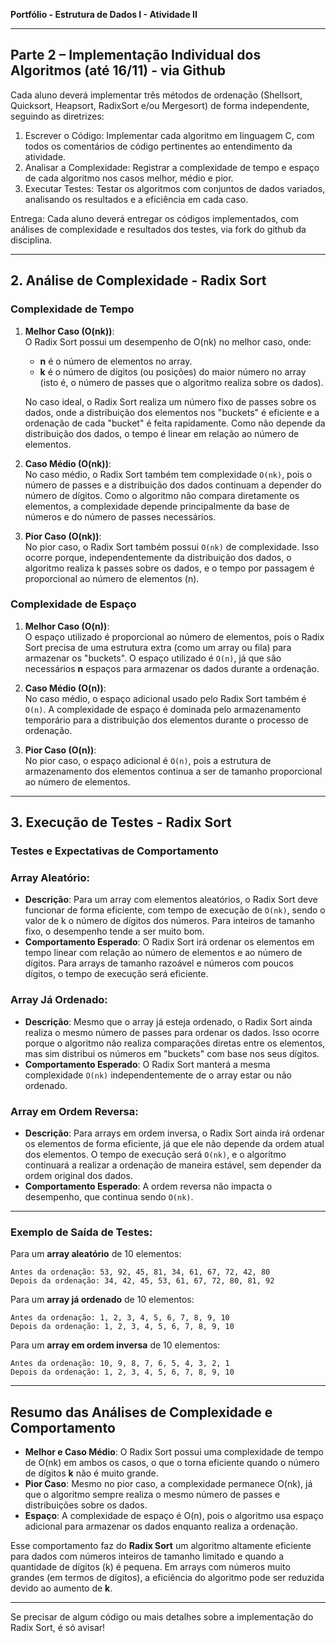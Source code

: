 **Portfólio - Estrutura de Dados I - Atividade II**

---

## **Parte 2** – Implementação Individual dos Algoritmos (até 16/11) - via Github

Cada aluno deverá implementar três métodos de ordenação (Shellsort, Quicksort, Heapsort, RadixSort e/ou Mergesort) de forma independente, seguindo as diretrizes:

1. Escrever o Código: Implementar cada algoritmo em linguagem C, com todos os comentários de código pertinentes ao entendimento da atividade.
2. Analisar a Complexidade: Registrar a complexidade de tempo e espaço de cada algoritmo nos casos melhor, médio e pior.
3. Executar Testes: Testar os algoritmos com conjuntos de dados variados, analisando os resultados e a eficiência em cada caso.

Entrega: Cada aluno deverá entregar os códigos implementados, com análises de complexidade e resultados dos testes, via fork do github da disciplina.

---

## **2. Análise de Complexidade** - Radix Sort

### **Complexidade de Tempo**

1. **Melhor Caso (O(nk))**:  
   O Radix Sort possui um desempenho de O(nk) no melhor caso, onde:
   - **n** é o número de elementos no array.
   - **k** é o número de dígitos (ou posições) do maior número no array (isto é, o número de passes que o algoritmo realiza sobre os dados).
   
   No caso ideal, o Radix Sort realiza um número fixo de passes sobre os dados, onde a distribuição dos elementos nos "buckets" é eficiente e a ordenação de cada "bucket" é feita rapidamente. Como não depende da distribuição dos dados, o tempo é linear em relação ao número de elementos.

2. **Caso Médio (O(nk))**:  
   No caso médio, o Radix Sort também tem complexidade `O(nk)`, pois o número de passes e a distribuição dos dados continuam a depender do número de dígitos. Como o algoritmo não compara diretamente os elementos, a complexidade depende principalmente da base de números e do número de passes necessários.

3. **Pior Caso (O(nk))**:  
   No pior caso, o Radix Sort também possui `O(nk)` de complexidade. Isso ocorre porque, independentemente da distribuição dos dados, o algoritmo realiza k passes sobre os dados, e o tempo por passagem é proporcional ao número de elementos (n).

### **Complexidade de Espaço**

1. **Melhor Caso (O(n))**:  
   O espaço utilizado é proporcional ao número de elementos, pois o Radix Sort precisa de uma estrutura extra (como um array ou fila) para armazenar os "buckets". O espaço utilizado é `O(n)`, já que são necessários **n** espaços para armazenar os dados durante a ordenação.

2. **Caso Médio (O(n))**:  
   No caso médio, o espaço adicional usado pelo Radix Sort também é `O(n)`. A complexidade de espaço é dominada pelo armazenamento temporário para a distribuição dos elementos durante o processo de ordenação.

3. **Pior Caso (O(n))**:  
   No pior caso, o espaço adicional é `O(n)`, pois a estrutura de armazenamento dos elementos continua a ser de tamanho proporcional ao número de elementos.

---

## **3. Execução de Testes** - Radix Sort

### **Testes e Expectativas de Comportamento**

### **Array Aleatório**:
   - **Descrição**: Para um array com elementos aleatórios, o Radix Sort deve funcionar de forma eficiente, com tempo de execução de `O(nk)`, sendo o valor de k o número de dígitos dos números. Para inteiros de tamanho fixo, o desempenho tende a ser muito bom.
   - **Comportamento Esperado**: O Radix Sort irá ordenar os elementos em tempo linear com relação ao número de elementos e ao número de dígitos. Para arrays de tamanho razoável e números com poucos dígitos, o tempo de execução será eficiente.

### **Array Já Ordenado**:
   - **Descrição**: Mesmo que o array já esteja ordenado, o Radix Sort ainda realiza o mesmo número de passes para ordenar os dados. Isso ocorre porque o algoritmo não realiza comparações diretas entre os elementos, mas sim distribui os números em "buckets" com base nos seus dígitos.  
   - **Comportamento Esperado**: O Radix Sort manterá a mesma complexidade `O(nk)` independentemente de o array estar ou não ordenado.

### **Array em Ordem Reversa**:
   - **Descrição**: Para arrays em ordem inversa, o Radix Sort ainda irá ordenar os elementos de forma eficiente, já que ele não depende da ordem atual dos elementos. O tempo de execução será `O(nk)`, e o algoritmo continuará a realizar a ordenação de maneira estável, sem depender da ordem original dos dados.  
   - **Comportamento Esperado**: A ordem reversa não impacta o desempenho, que continua sendo `O(nk)`.

---

### **Exemplo de Saída de Testes**:

Para um **array aleatório** de 10 elementos:

```
Antes da ordenação: 53, 92, 45, 81, 34, 61, 67, 72, 42, 80  
Depois da ordenação: 34, 42, 45, 53, 61, 67, 72, 80, 81, 92
```

Para um **array já ordenado** de 10 elementos:

```
Antes da ordenação: 1, 2, 3, 4, 5, 6, 7, 8, 9, 10  
Depois da ordenação: 1, 2, 3, 4, 5, 6, 7, 8, 9, 10
```

Para um **array em ordem inversa** de 10 elementos:

```
Antes da ordenação: 10, 9, 8, 7, 6, 5, 4, 3, 2, 1  
Depois da ordenação: 1, 2, 3, 4, 5, 6, 7, 8, 9, 10
```

---

## **Resumo das Análises de Complexidade e Comportamento**

- **Melhor e Caso Médio**: O Radix Sort possui uma complexidade de tempo de O(nk) em ambos os casos, o que o torna eficiente quando o número de dígitos **k** não é muito grande.
- **Pior Caso**: Mesmo no pior caso, a complexidade permanece O(nk), já que o algoritmo sempre realiza o mesmo número de passes e distribuições sobre os dados.
- **Espaço**: A complexidade de espaço é O(n), pois o algoritmo usa espaço adicional para armazenar os dados enquanto realiza a ordenação.

Esse comportamento faz do **Radix Sort** um algoritmo altamente eficiente para dados com números inteiros de tamanho limitado e quando a quantidade de dígitos (k) é pequena. Em arrays com números muito grandes (em termos de dígitos), a eficiência do algoritmo pode ser reduzida devido ao aumento de **k**.

---

Se precisar de algum código ou mais detalhes sobre a implementação do Radix Sort, é só avisar!
